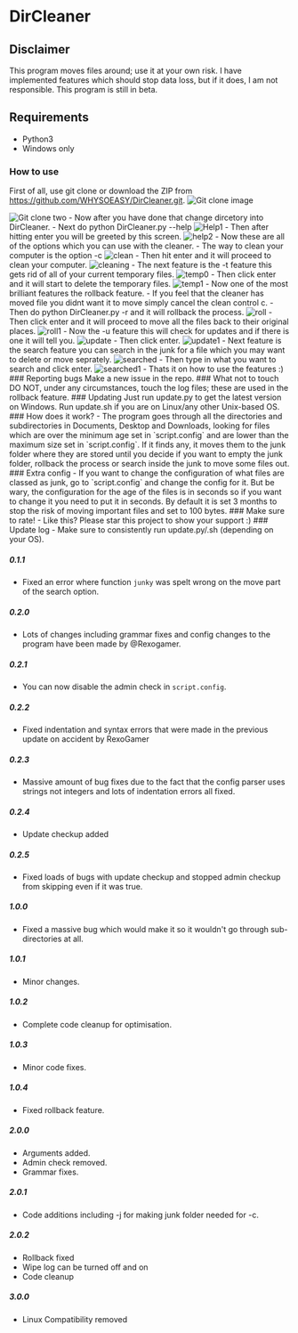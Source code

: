 # DirCleaner
## Disclaimer
This program moves files around; use it at your own risk. I have implemented features which should stop data loss, but if it does, I am not responsible. This program is still in beta.
## Requirements
- Python3
- Windows only
### How to use
First of all, use git clone or download the ZIP from <https://github.com/WHYSOEASY/DirCleaner.git>.
<img src="/assets/git_clone.png" alt="Git clone image">

<img src="/assets/git clone 2.png" alt="Git clone two">
- Now after you have done that change dircetory into DirCleaner.
- Next do python DirCleaner.py --help
<img src="/assets/help_normal.png" alt="Help1">
- Then after hitting enter you will be greeted by this screen.
<img src="/assets/help_properties.png" alt="help2">
- Now these are all of the options which you can use with the cleaner.
- The way to clean your computer is the option -c
<img src="/assets/clean_normal.png" alt="clean">
- Then hit enter and it will proceed to clean your computer.
<img src="/assets/clean_info.png" alt="cleaning">
- The next feature is the -t feature this gets rid of all of your current temporary files.
<img src="/assets/temps.png" alt="temp0">
- Then click enter and it will start to delete the temporary files.
<img src="/assets/clean_temp.png" alt="temp1">
- Now one of the most brilliant features the rollback feature.
- If you feel that the cleaner has moved file you didnt want it to move simply cancel the clean control c.
- Then do python DirCleaner.py -r and it will rollback the process.
<img src="/assets/new_rollback.png" alt="roll">
- Then click enter and it will proceed to move all the files back to their original places.
<img src="/assets/roll_info.png" alt="roll1">
- Now the -u feature this will check for updates and if there is one it will tell you.
<img src="/assets/normal_update.png" alt="update">
- Then click enter.
<img src="/assets/update_properties.png" alt="update1">
- Next feature is the search feature you can search in the junk for a file which you may want to delete or move seprately.
<img src="/assets/searched_up.png" alt="searched">
- Then type in what you want to search and click enter.
<img src="/assets/searched_info.png" alt="searched1">
- Thats it on how to use the features :)
### Reporting bugs
Make a new issue in the repo.
### What not to touch
DO NOT, under any circumstances, touch the log files; these are used in the rollback feature.
### Updating
Just run update.py to get the latest version on Windows. Run update.sh if you are on Linux/any other Unix-based OS.
### How does it work?
- The program goes through all the directories and subdirectories in Documents, Desktop and Downloads, looking for files which are over the minimum age set in `script.config` and are lower than the maximum size set in `script.config`. If it finds any, it moves them to the junk folder where they are stored until you decide if you want to empty the junk folder, rollback the process or search inside the junk to move some files out.
### Extra config
- If you want to change the configuration of what files are classed as junk, go to `script.config` and change the config for it.
But be wary, the configuration for the age of the files is in seconds so if you want to change it you need to put it in seconds. By default it is set 3 months to stop the risk of moving important files and set to 100 bytes.
### Make sure to rate!
- Like this? Please star this project to show your support :)
### Update log
- Make sure to consistently run update.py/.sh (depending on your OS).

##### 0.1.1
- Fixed an error where function `junky` was spelt wrong on the move part of the search option.
##### 0.2.0
- Lots of changes including grammar fixes and config changes to the program have been made by @Rexogamer.
##### 0.2.1
- You can now disable the admin check in `script.config`.
##### 0.2.2
- Fixed indentation and syntax errors that were made in the previous update on accident by RexoGamer
##### 0.2.3
- Massive amount of bug fixes due to the fact that the config parser uses strings not integers and lots of indentation errors all fixed.
##### 0.2.4
- Update checkup added
##### 0.2.5
- Fixed loads of bugs with update checkup and stopped admin checkup from skipping even if it was true.
##### 1.0.0
- Fixed a massive bug which would make it so it wouldn't go through sub-directories at all. 
##### 1.0.1
- Minor changes.
##### 1.0.2
- Complete code cleanup for optimisation.
##### 1.0.3
- Minor code fixes.
##### 1.0.4
- Fixed rollback feature.
##### 2.0.0
- Arguments added.
- Admin check removed.
- Grammar fixes.
##### 2.0.1
- Code additions including -j for making junk folder needed for -c.
##### 2.0.2
- Rollback fixed
- Wipe log can be turned off and on
- Code cleanup
##### 3.0.0 
- Linux Compatibility removed
